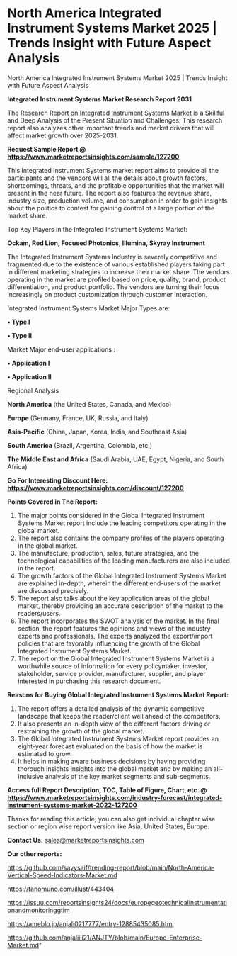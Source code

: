 # North America Integrated Instrument Systems Market 2025 | Trends Insight with Future Aspect Analysis
North America Integrated Instrument Systems Market 2025 | Trends Insight with Future Aspect Analysis

<strong>Integrated Instrument Systems Market Research Report 2031</strong>

The Research Report on Integrated Instrument Systems Market is a Skillful and Deep Analysis of the Present Situation and Challenges. This research report also analyzes other important trends and market drivers that will affect market growth over 2025-2031.

<strong>Request Sample Report @ <a href=https://www.marketreportsinsights.com/sample/127200>https://www.marketreportsinsights.com/sample/127200</a></strong>

This Integrated Instrument Systems market report aims to provide all the participants and the vendors will all the details about growth factors, shortcomings, threats, and the profitable opportunities that the market will present in the near future. The report also features the revenue share, industry size, production volume, and consumption in order to gain insights about the politics to contest for gaining control of a large portion of the market share.

Top Key Players in the Integrated Instrument Systems Market:

<strong>Ockam, Red Lion, Focused Photonics, Illumina, Skyray Instrument</strong>

The Integrated Instrument Systems Industry is severely competitive and fragmented due to the existence of various established players taking part in different marketing strategies to increase their market share. The vendors operating in the market are profiled based on price, quality, brand, product differentiation, and product portfolio. The vendors are turning their focus increasingly on product customization through customer interaction.

Integrated Instrument Systems Market Major Types are:

<strong>• Type I

• Type II</strong>

Market Major end-user applications :

<strong>• Application I

• Application II</strong>

Regional Analysis

</u><strong><b>North America</b></strong> (the United States, Canada, and Mexico)

<strong><b>Europe </b></strong>(Germany, France, UK, Russia, and Italy)

<strong><b>Asia-Pacific</b></strong> (China, Japan, Korea, India, and Southeast Asia)

<strong><b>South America</b></strong> (Brazil, Argentina, Colombia, etc.)

<strong><b>The Middle East and Africa</b></strong> (Saudi Arabia, UAE, Egypt, Nigeria, and South Africa)

<strong>Go For Interesting Discount Here: <a href=https://www.marketreportsinsights.com/discount/127200>https://www.marketreportsinsights.com/discount/127200</a></strong>

<strong>Points Covered in The Report:</strong>
<ol>
  <li>The major points considered in the Global Integrated Instrument Systems Market report include the leading competitors operating in the global market.</li>
  <li>The report also contains the company profiles of the players operating in the global market.</li>
  <li>The manufacture, production, sales, future strategies, and the technological capabilities of the leading manufacturers are also included in the report.</li>
  <li>The growth factors of the Global Integrated Instrument Systems Market are explained in-depth, wherein the different end-users of the market are discussed precisely.</li>
  <li>The report also talks about the key application areas of the global market, thereby providing an accurate description of the market to the readers/users.</li>
  <li>The report incorporates the SWOT analysis of the market. In the final section, the report features the opinions and views of the industry experts and professionals. The experts analyzed the export/import policies that are favorably influencing the growth of the Global Integrated Instrument Systems Market.</li>
  <li>The report on the Global Integrated Instrument Systems Market is a worthwhile source of information for every policymaker, investor, stakeholder, service provider, manufacturer, supplier, and player interested in purchasing this research document.</li>
</ol>
<strong>Reasons for Buying Global Integrated Instrument Systems Market Report:</strong>

<ol>
  <li>The report offers a detailed analysis of the dynamic competitive landscape that keeps the reader/client well ahead of the competitors.</li>
  <li>It also presents an in-depth view of the different factors driving or restraining the growth of the global market.</li>
  <li>The Global Integrated Instrument Systems Market report provides an eight-year forecast evaluated on the basis of how the market is estimated to grow.</li>
  <li>It helps in making aware business decisions by having providing thorough insights insights into the global market and by making an all-inclusive analysis of the key market segments and sub-segments.</li>
</ol>
<strong>Access full Report Description, TOC, Table of Figure, Chart, etc. @ <a href=https://www.marketreportsinsights.com/industry-forecast/integrated-instrument-systems-market-2022-127200>https://www.marketreportsinsights.com/industry-forecast/integrated-instrument-systems-market-2022-127200</a></strong>


Thanks for reading this article; you can also get individual chapter wise section or region wise report version like Asia, United States, Europe.

<strong>Contact Us:</strong>
sales@marketreportsinsights.com

<strong>Our other reports:</strong>

<a href=https://github.com/sayysaif/trending-report/blob/main/North-America-Vertical-Speed-Indicators-Market.md>https://github.com/sayysaif/trending-report/blob/main/North-America-Vertical-Speed-Indicators-Market.md</a>

<a href=https://tanomuno.com/illust/443404>https://tanomuno.com/illust/443404</a>

<a href=https://issuu.com/reportsinsights24/docs/europegeotechnicalinstrumentationandmonitoringgtim>https://issuu.com/reportsinsights24/docs/europegeotechnicalinstrumentationandmonitoringgtim</a>

<a href=https://ameblo.jp/anjali0217777/entry-12885435085.html>https://ameblo.jp/anjali0217777/entry-12885435085.html</a>

<a href=https://github.com/anjaliiii21/ANJTY/blob/main/Europe-Enterprise-Market.md>https://github.com/anjaliiii21/ANJTY/blob/main/Europe-Enterprise-Market.md</a>"
